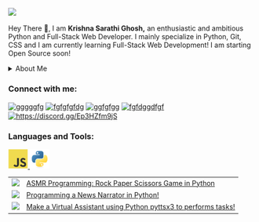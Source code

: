 <p>
  <img src="https://pbs.twimg.com/profile_banners/1495009262070026242/1672633403/1500x500">
</p>

<p>

  Hey There 👋, I am **Krishna Sarathi Ghosh,** an enthusiastic and ambitious Python and Full-Stack Web Developer.
  I mainly specialize in Python, Git, CSS and I am currently learning  Full-Stack Web Development! 
  I am starting Open Source soon!

</p>

<details>
  <summary>About Me </summary>

  - 🚀 I’m currently on a journey to get into **IIT or AIIMS**

  - 🌱 I’m currently learning **Full Stack Web Development** 🤓

  - 🤝 I’m looking for help with **Python, JS and Styling Websites**
  
  - :octocat: You can view my projects at - https://github.com/KrishnaTheCoder756

  - 💬 Ask me about **Web Development, Python and Git!**

  - 📧 Reach me out at **krishnasarathishem@gmail.com**

</details>

<h3 align="left">Connect with me:</h3>
<p align="left">
<a href="https://codepen.io/@KAEKrishCodes" target="blank"><img align="center" src="https://raw.githubusercontent.com/rahuldkjain/github-profile-readme-generator/master/src/images/icons/Social/codepen.svg" alt="gggggfg" height="30" width="40" /></a>
<a href="https://twitter.com/CodesKae" target="blank"><img align="center" src="https://raw.githubusercontent.com/rahuldkjain/github-profile-readme-generator/master/src/images/icons/Social/twitter.svg" alt="fgfgfgfdg" height="30" width="40" /></a>
<a href="https://stackoverflow.com/users/16558659/krishthecoder756" target="blank"><img align="center" src="https://raw.githubusercontent.com/rahuldkjain/github-profile-readme-generator/master/src/images/icons/Social/stack-overflow.svg" alt="ggfgfgg" height="30" width="40" /></a>
<a href="https://www.youtube.com/@techboykrish" target="blank"><img align="center" src="https://raw.githubusercontent.com/rahuldkjain/github-profile-readme-generator/master/src/images/icons/Social/youtube.svg" alt="fgfdggdfgf" height="30" width="40" /></a>
<a href="https://discord.gg/Ep3HZfm9jS" target="blank"><img align="center" src="https://raw.githubusercontent.com/rahuldkjain/github-profile-readme-generator/master/src/images/icons/Social/discord.svg" alt="https://discord.gg/Ep3HZfm9jS" height="30" width="40" /></a>
</p>

<h3 align="left">Languages and Tools:</h3>
<p align="left"> <a href="https://developer.mozilla.org/en-US/docs/Web/JavaScript" target="_blank" rel="noreferrer"> <img src="https://raw.githubusercontent.com/devicons/devicon/master/icons/javascript/javascript-original.svg" alt="javascript" width="40" height="40"/> </a> <a href="https://www.python.org" target="_blank" rel="noreferrer"> <img src="https://raw.githubusercontent.com/devicons/devicon/master/icons/python/python-original.svg" alt="python" width="40" height="40"/> </a></p>

<table>
<!-- YOUTUBE-VIDEOS-LIST:START --><tr><td><a href="https://www.youtube.com/watch?v=q4mcCsX56nU&t"><img width="140px" src="https://i.ytimg.com/vi/q4mcCsX56nU/mqdefault.jpg"></a></td>
<td><a href="https://www.youtube.com/watch?v=bRxhzt3UQlg">ASMR Programming: Rock Paper Scissors Game in Python <br/></td></tr>
<tr><td><a href="https://www.youtube.com/watch?v=E3SGdoHgfk0"><img width="140px" src="https://i.ytimg.com/vi/E3SGdoHgfk0/mqdefault.jpg"></a></td>
<td><a href="https://www.youtube.com/watch?v=vtKtxDdS96U">Programming a News Narrator in Python!</a><br/></td></tr>
<tr><td><a href="https://www.youtube.com/watch?v=RD39c9sgB7Y&t"><img width="140px" src="https://i.ytimg.com/vi/RD39c9sgB7Y/hqdefault.jpg?sqp=-oaymwEcCNACELwBSFXyq4qpAw4IARUAAIhCGAFwAcABBg==&rs=AOn4CLCxmaS6MYLL6kJ3vlXdLhEYsUH5gw"></a></td>
<td><a href="https://www.youtube.com/watch?v=05HEeCQSKRE">Make a Virtual Assistant using Python pyttsx3 to performs tasks!</a><br/></td></tr>
<!-- YOUTUBE-VIDEOS-LIST:END -->
</table>


